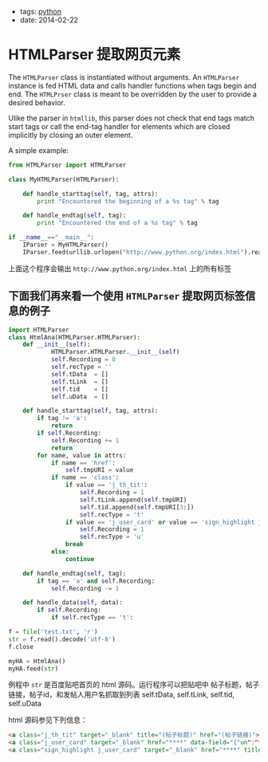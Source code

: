 - tags: [python](/tags.md#python)
- date: 2014-02-22

# HTMLParser 提取网页元素

The `HTMLParser` class is instantiated without arguments. An `HTMLParser` instance is fed HTML data and calls handler functions when tags begin and end. The `HTMLPrser` class is meant to be overridden by the user to provide a desired behavior.

Ulike the parser in `htmllib`, this parser does not check that end tags match start tags or call the end-tag handler for elements which are closed implicitly by closing an outer element.

A simple example:

```python
from HTMLParser import HTMLParser

class MyHTMLParser(HTMLParser):

    def handle_starttag(self, tag, attrs):
        print "Encountered the beginning of a %s tag" % tag

    def handle_endtag(self, tag):
        print "Encountered the end of a %s tag" % tag

if __name__=="__main__":
    IParser = MyHTMLParser()
    IParser.feed(urllib.urlopen("http://www.python.org/index.html").read())

```

上面这个程序会输出 `http://www.python.org/index.html` 上的所有标签

## 下面我们再来看一个使用 `HTMLParser` 提取网页标签信息的例子

```python
import HTMLParser
class HtmlAna(HTMLParser.HTMLParser):
    def __init__(self):
            HTMLParser.HTMLParser.__init__(self)
            self.Recording = 0
            self.recType = ''
            self.tData  = []
            self.tLink  = []
            self.tid    = []
            self.uData  = []

    def handle_starttag(self, tag, attrs):
        if tag != 'a':
            return
        if self.Recording:
            self.Recording += 1
            return
        for name, value in attrs:
            if name == 'href':
                self.tmpURI = value
            if name == 'class':
                if value == 'j_th_tit':
                    self.Recording = 1
                    self.tLink.append(self.tmpURI)
                    self.tid.append(self.tmpURI[3:])
                    self.recType = 't'
                if value == 'j_user_card' or value == 'sign_highlight j_user_card':
                    self.Recording = 1
                    self.recType = 'u'
                break
            else:
                continue

    def handle_endtag(self, tag):
        if tag == 'a' and self.Recording:
            self.Recording -= 1

    def handle_data(self, data):
        if self.Recording:
            if self.recType == 't':

f = file('test.txt', 'r')
str = f.read().decode('utf-8')
f.close

myHA = HtmlAna()
myHA.feed(str)

```

例程中 `str` 是百度贴吧首页的 html 源码。运行程序可以把贴吧中 帖子标题，帖子链接，帖子id，和发帖人用户名抓取到列表 self.tData, self.tLink, self.tid, self.uData

html 源码参见下列信息：

```html
<a class="j_th_tit" target="_blank" title="(帖子标题)" href="(帖子链接)">(帖子标题)</a>
<a class="j_user_card" target="_blank" href="****" data-field="{"un":"****"}">(用户名)</a>
<a class="sign_highlight j_user_card" target="_blank" href="****" title="****" data-field="{"un":"****"}">(用户名)</a>

```